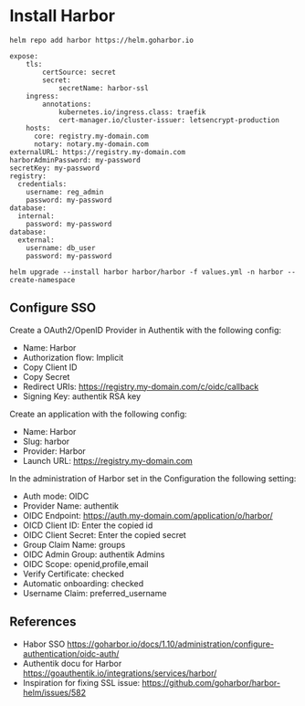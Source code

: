 # Install Harbor


```helm repo add harbor https://helm.goharbor.io```


```
expose:
    tls:
        certSource: secret
        secret:
            secretName: harbor-ssl
    ingress:
        annotations:
            kubernetes.io/ingress.class: traefik
            cert-manager.io/cluster-issuer: letsencrypt-production
    hosts:
      core: registry.my-domain.com
      notary: notary.my-domain.com
externalURL: https://registry.my-domain.com
harborAdminPassword: my-password
secretKey: my-password
registry:
  credentials:
    username: reg_admin
    password: my-password
database:
  internal:
    password: my-password
database:
  external:
    username: db_user
    password: my-password
```    


```helm upgrade --install harbor harbor/harbor -f values.yml -n harbor --create-namespace```

## Configure SSO

Create a OAuth2/OpenID Provider in Authentik with the following config:
* Name: Harbor
* Authorization flow: Implicit
* Copy Client ID
* Copy Secret
* Redirect URIs: https://registry.my-domain.com/c/oidc/callback
* Signing Key: authentik RSA key

Create an application with the following config:
* Name: Harbor
* Slug: harbor
* Provider: Harbor
* Launch URL: https://registry.my-domain.com

In the administration of Harbor set in the Configuration the following setting:
* Auth mode: OIDC
* Provider Name: authentik
* OIDC Endpoint: https://auth.my-domain.com/application/o/harbor/
* OICD Client ID: Enter the copied id
* OIDC Client Secret: Enter the copied secret
* Group Claim Name: groups
* OIDC Admin Group: authentik Admins
* OIDC Scope: openid,profile,email
* Verify Certificate: checked
* Automatic onboarding: checked
* Username Claim: preferred_username

## References
* Habor SSO https://goharbor.io/docs/1.10/administration/configure-authentication/oidc-auth/
* Authentik docu for Harbor https://goauthentik.io/integrations/services/harbor/
* Inspiration for fixing SSL issue: https://github.com/goharbor/harbor-helm/issues/582

